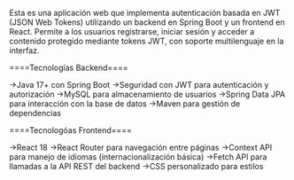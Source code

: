Esta es una aplicación web que implementa autenticación basada en JWT (JSON Web Tokens) utilizando un backend en Spring Boot y un frontend en React. Permite a los usuarios registrarse, iniciar sesión y acceder a contenido protegido mediante tokens JWT, con soporte multilenguaje en la interfaz.

====Tecnologías Backend====

->Java 17+ con Spring Boot
->Seguridad con JWT para autenticación y autorización
->MySQL para almacenamiento de usuarios
->Spring Data JPA para interacción con la base de datos
->Maven para gestión de dependencias

====Tecnologóas Frontend====

->React 18
->React Router para navegación entre páginas
->Context API para manejo de idiomas (internacionalización básica)
->Fetch API para llamadas a la API REST del backend
->CSS personalizado para estilos
